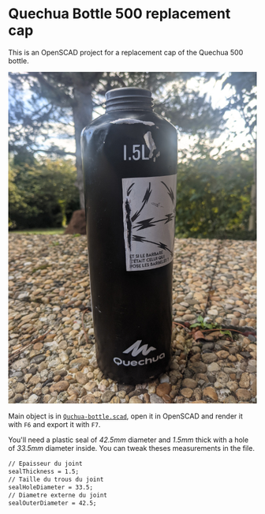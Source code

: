 # Quechua Bottle 500 replacement cap

This is an OpenSCAD project for a replacement cap of the Quechua 500 bottle.

![](bottle.jpg)

Main object is in [`Quchua-bottle.scad`](./Quechua-bottle.scad), open it in OpenSCAD and render it with `F6` and export it with `F7`.

You'll need a plastic seal of *42.5mm* diameter and *1.5mm* thick with a hole of *33.5mm* diameter inside.
You can tweak theses measurements in the file.

```openscad
// Epaisseur du joint
sealThickness = 1.5;
// Taille du trous du joint
sealHoleDiameter = 33.5;
// Diametre externe du joint
sealOuterDiameter = 42.5;
```